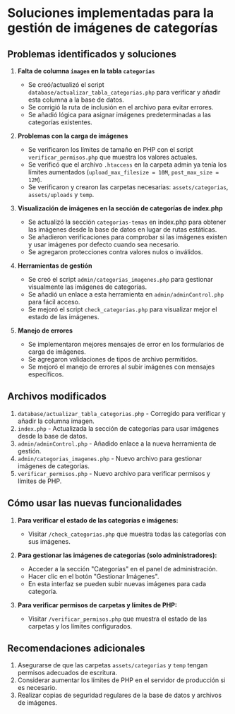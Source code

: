 # Soluciones implementadas para la gestión de imágenes de categorías

## Problemas identificados y soluciones

1. **Falta de columna `imagen` en la tabla `categorias`**
   - Se creó/actualizó el script `database/actualizar_tabla_categorias.php` para verificar y añadir esta columna a la base de datos.
   - Se corrigió la ruta de inclusión en el archivo para evitar errores.
   - Se añadió lógica para asignar imágenes predeterminadas a las categorías existentes.

2. **Problemas con la carga de imágenes**
   - Se verificaron los límites de tamaño en PHP con el script `verificar_permisos.php` que muestra los valores actuales.
   - Se verificó que el archivo `.htaccess` en la carpeta admin ya tenía los límites aumentados (`upload_max_filesize = 10M`, `post_max_size = 12M`).
   - Se verificaron y crearon las carpetas necesarias: `assets/categorias`, `assets/uploads` y `temp`.

3. **Visualización de imágenes en la sección de categorías de index.php**
   - Se actualizó la sección `categorias-temas` en index.php para obtener las imágenes desde la base de datos en lugar de rutas estáticas.
   - Se añadieron verificaciones para comprobar si las imágenes existen y usar imágenes por defecto cuando sea necesario.
   - Se agregaron protecciones contra valores nulos o inválidos.

4. **Herramientas de gestión**
   - Se creó el script `admin/categorias_imagenes.php` para gestionar visualmente las imágenes de categorías.
   - Se añadió un enlace a esta herramienta en `admin/adminControl.php` para fácil acceso.
   - Se mejoró el script `check_categorias.php` para visualizar mejor el estado de las imágenes.

5. **Manejo de errores**
   - Se implementaron mejores mensajes de error en los formularios de carga de imágenes.
   - Se agregaron validaciones de tipos de archivo permitidos.
   - Se mejoró el manejo de errores al subir imágenes con mensajes específicos.

## Archivos modificados

1. `database/actualizar_tabla_categorias.php` - Corregido para verificar y añadir la columna imagen.
2. `index.php` - Actualizada la sección de categorías para usar imágenes desde la base de datos.
3. `admin/adminControl.php` - Añadido enlace a la nueva herramienta de gestión.
4. `admin/categorias_imagenes.php` - Nuevo archivo para gestionar imágenes de categorías.
5. `verificar_permisos.php` - Nuevo archivo para verificar permisos y límites de PHP.

## Cómo usar las nuevas funcionalidades

1. **Para verificar el estado de las categorías e imágenes:**
   - Visitar `/check_categorias.php` que muestra todas las categorías con sus imágenes.
   
2. **Para gestionar las imágenes de categorías (solo administradores):**
   - Acceder a la sección "Categorías" en el panel de administración.
   - Hacer clic en el botón "Gestionar Imágenes".
   - En esta interfaz se pueden subir nuevas imágenes para cada categoría.

3. **Para verificar permisos de carpetas y límites de PHP:**
   - Visitar `/verificar_permisos.php` que muestra el estado de las carpetas y los límites configurados.

## Recomendaciones adicionales

1. Asegurarse de que las carpetas `assets/categorias` y `temp` tengan permisos adecuados de escritura.
2. Considerar aumentar los límites de PHP en el servidor de producción si es necesario.
3. Realizar copias de seguridad regulares de la base de datos y archivos de imágenes. 